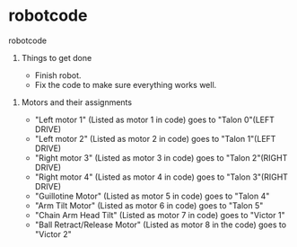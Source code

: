 # robotcode
robotcode
<ol>
  <li>Things to get done</li>
  <ul>
    <li>Finish robot.</li>
    <li>Fix the code to make sure everything works well.</li>
  <ul>
</ol>
<ol>
  <li>Motors and their assignments</li>
  <ul>
    <li>"Left motor 1" (Listed as motor 1 in code) goes to "Talon 0"(LEFT DRIVE)</li>
    <li>"Left motor 2" (Listed as motor 2 in code) goes to "Talon 1"(LEFT DRIVE)</li>
    <li>"Right motor 3" (Listed as motor 3 in code) goes to "Talon 2"(RIGHT DRIVE)</li>
    <li>"Right motor 4" (Listed as motor 4 in code) goes to "Talon 3"(RIGHT DRIVE)</li>
    <li>"Guillotine Motor" (Listed as motor 5 in code) goes to "Talon 4"</li>
    <li>"Arm Tilt Motor" (Listed as motor 6 in code) goes to "Talon 5"</li>
    <li>"Chain Arm Head Tilt" (Listed as motor 7 in code) goes to "Victor 1"</li>
    <li>"Ball Retract/Release Motor" (Listed as motor 8 in the code) goes to "Victor 2"</li>
  </ul>
</ol>
